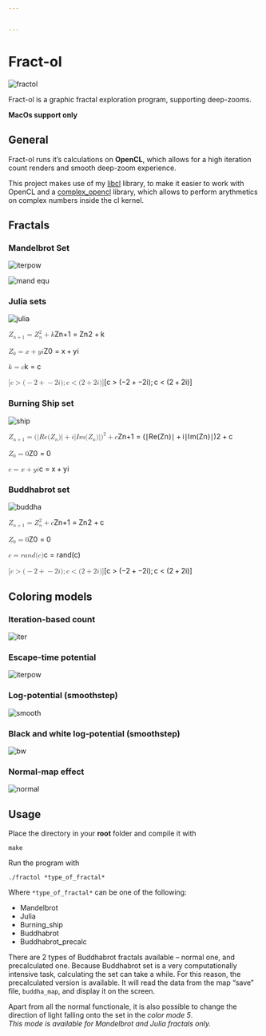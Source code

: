 ```yaml
---


---
```


<h1 id="fract-ol">Fract-ol</h1>
<p><img src="https://github.com/DippyArtu/Fract-ol/blob/master/pics/fractol-01.jpg" alt="fractol"></p>
<p>Fract-ol is a graphic fractal exploration program, supporting deep-zooms.</p>
<p><strong>MacOs support only</strong></p>
<h2 id="general">General</h2>
<p>Fract-ol runs it’s calculations on <strong>OpenCL</strong>, which allows for a high iteration count renders and smooth deep-zoom experience.</p>
<p>This project makes use of my <a href="https://github.com/DippyArtu/libcl">libcl</a> library, to make it easier to work with OpenCL and a <a href="https://github.com/DippyArtu/complex_opencl">complex_opencl</a> library, which allows to perform arythmetics on complex numbers inside the cl kernel.</p>
<h2 id="fractals">Fractals</h2>
<h3 id="mandelbrot-set">Mandelbrot Set</h3>
<p><img src="https://github.com/DippyArtu/Fract-ol/blob/master/pics/iterpow.png" alt="iterpow"></p>
<p><img src="https://github.com/DippyArtu/Fract-ol/blob/master/pics/mand.jpg" alt="mand equ"></p>
<h3 id="julia-sets">Julia sets</h3>
<p><img src="https://github.com/DippyArtu/Fract-ol/blob/master/pics/julia.jpg" alt="julia"></p>
<p><span class="katex--display"><span class="katex-display"><span class="katex"><span class="katex-mathml"><math><semantics><mrow><msub><mi>Z</mi><mrow><mi>n</mi><mo>+</mo><mn>1</mn></mrow></msub><mo>=</mo><msubsup><mi>Z</mi><mi>n</mi><mn>2</mn></msubsup><mo>+</mo><mi>k</mi></mrow><annotation encoding="application/x-tex">
Z_{n + 1} = Z_n^2 + k
</annotation></semantics></math></span><span class="katex-html" aria-hidden="true"><span class="base"><span class="strut" style="height: 0.891661em; vertical-align: -0.208331em;"></span><span class="mord"><span class="mord mathdefault" style="margin-right: 0.07153em;">Z</span><span class="msupsub"><span class="vlist-t vlist-t2"><span class="vlist-r"><span class="vlist" style="height: 0.301108em;"><span class="" style="top: -2.5500000000000003em; margin-left: -0.07153em; margin-right: 0.05em;"><span class="pstrut" style="height: 2.7em;"></span><span class="sizing reset-size6 size3 mtight"><span class="mord mtight"><span class="mord mathdefault mtight">n</span><span class="mbin mtight">+</span><span class="mord mtight">1</span></span></span></span></span><span class="vlist-s">​</span></span><span class="vlist-r"><span class="vlist" style="height: 0.208331em;"><span class=""></span></span></span></span></span></span><span class="mspace" style="margin-right: 0.2777777777777778em;"></span><span class="mrel">=</span><span class="mspace" style="margin-right: 0.2777777777777778em;"></span></span><span class="base"><span class="strut" style="height: 1.1111079999999998em; vertical-align: -0.247em;"></span><span class="mord"><span class="mord mathdefault" style="margin-right: 0.07153em;">Z</span><span class="msupsub"><span class="vlist-t vlist-t2"><span class="vlist-r"><span class="vlist" style="height: 0.8641079999999999em;"><span class="" style="top: -2.4530000000000003em; margin-left: -0.07153em; margin-right: 0.05em;"><span class="pstrut" style="height: 2.7em;"></span><span class="sizing reset-size6 size3 mtight"><span class="mord mathdefault mtight">n</span></span></span><span class="" style="top: -3.113em; margin-right: 0.05em;"><span class="pstrut" style="height: 2.7em;"></span><span class="sizing reset-size6 size3 mtight"><span class="mord mtight">2</span></span></span></span><span class="vlist-s">​</span></span><span class="vlist-r"><span class="vlist" style="height: 0.247em;"><span class=""></span></span></span></span></span></span><span class="mspace" style="margin-right: 0.2222222222222222em;"></span><span class="mbin">+</span><span class="mspace" style="margin-right: 0.2222222222222222em;"></span></span><span class="base"><span class="strut" style="height: 0.69444em; vertical-align: 0em;"></span><span class="mord mathdefault" style="margin-right: 0.03148em;">k</span></span></span></span></span></span></p>
<p><span class="katex--display"><span class="katex-display"><span class="katex"><span class="katex-mathml"><math><semantics><mrow><msub><mi>Z</mi><mn>0</mn></msub><mo>=</mo><mi>x</mi><mo>+</mo><mi>y</mi><mi>i</mi></mrow><annotation encoding="application/x-tex">
Z_0 = x+yi
</annotation></semantics></math></span><span class="katex-html" aria-hidden="true"><span class="base"><span class="strut" style="height: 0.83333em; vertical-align: -0.15em;"></span><span class="mord"><span class="mord mathdefault" style="margin-right: 0.07153em;">Z</span><span class="msupsub"><span class="vlist-t vlist-t2"><span class="vlist-r"><span class="vlist" style="height: 0.30110799999999993em;"><span class="" style="top: -2.5500000000000003em; margin-left: -0.07153em; margin-right: 0.05em;"><span class="pstrut" style="height: 2.7em;"></span><span class="sizing reset-size6 size3 mtight"><span class="mord mtight">0</span></span></span></span><span class="vlist-s">​</span></span><span class="vlist-r"><span class="vlist" style="height: 0.15em;"><span class=""></span></span></span></span></span></span><span class="mspace" style="margin-right: 0.2777777777777778em;"></span><span class="mrel">=</span><span class="mspace" style="margin-right: 0.2777777777777778em;"></span></span><span class="base"><span class="strut" style="height: 0.66666em; vertical-align: -0.08333em;"></span><span class="mord mathdefault">x</span><span class="mspace" style="margin-right: 0.2222222222222222em;"></span><span class="mbin">+</span><span class="mspace" style="margin-right: 0.2222222222222222em;"></span></span><span class="base"><span class="strut" style="height: 0.85396em; vertical-align: -0.19444em;"></span><span class="mord mathdefault" style="margin-right: 0.03588em;">y</span><span class="mord mathdefault">i</span></span></span></span></span></span></p>
<p><span class="katex--display"><span class="katex-display"><span class="katex"><span class="katex-mathml"><math><semantics><mrow><mi>k</mi><mo>=</mo><mi>c</mi></mrow><annotation encoding="application/x-tex">
k = c
</annotation></semantics></math></span><span class="katex-html" aria-hidden="true"><span class="base"><span class="strut" style="height: 0.69444em; vertical-align: 0em;"></span><span class="mord mathdefault" style="margin-right: 0.03148em;">k</span><span class="mspace" style="margin-right: 0.2777777777777778em;"></span><span class="mrel">=</span><span class="mspace" style="margin-right: 0.2777777777777778em;"></span></span><span class="base"><span class="strut" style="height: 0.43056em; vertical-align: 0em;"></span><span class="mord mathdefault">c</span></span></span></span></span></span></p>
<p><span class="katex--display"><span class="katex-display"><span class="katex"><span class="katex-mathml"><math><semantics><mrow><mo stretchy="false">[</mo><mi>c</mi><mo>&gt;</mo><mo stretchy="false">(</mo><mo>−</mo><mn>2</mn><mo>+</mo><mo>−</mo><mn>2</mn><mi>i</mi><mo stretchy="false">)</mo><mo separator="true">;</mo><mi>c</mi><mo>&lt;</mo><mo stretchy="false">(</mo><mn>2</mn><mo>+</mo><mn>2</mn><mi>i</mi><mo stretchy="false">)</mo><mo stretchy="false">]</mo></mrow><annotation encoding="application/x-tex">
[c &gt; (-2+-2i) ; c &lt; (2+2i)]
</annotation></semantics></math></span><span class="katex-html" aria-hidden="true"><span class="base"><span class="strut" style="height: 1em; vertical-align: -0.25em;"></span><span class="mopen">[</span><span class="mord mathdefault">c</span><span class="mspace" style="margin-right: 0.2777777777777778em;"></span><span class="mrel">&gt;</span><span class="mspace" style="margin-right: 0.2777777777777778em;"></span></span><span class="base"><span class="strut" style="height: 1em; vertical-align: -0.25em;"></span><span class="mopen">(</span><span class="mord">−</span><span class="mord">2</span><span class="mspace" style="margin-right: 0.2222222222222222em;"></span><span class="mbin">+</span><span class="mspace" style="margin-right: 0.2222222222222222em;"></span></span><span class="base"><span class="strut" style="height: 1em; vertical-align: -0.25em;"></span><span class="mord">−</span><span class="mord">2</span><span class="mord mathdefault">i</span><span class="mclose">)</span><span class="mpunct">;</span><span class="mspace" style="margin-right: 0.16666666666666666em;"></span><span class="mord mathdefault">c</span><span class="mspace" style="margin-right: 0.2777777777777778em;"></span><span class="mrel">&lt;</span><span class="mspace" style="margin-right: 0.2777777777777778em;"></span></span><span class="base"><span class="strut" style="height: 1em; vertical-align: -0.25em;"></span><span class="mopen">(</span><span class="mord">2</span><span class="mspace" style="margin-right: 0.2222222222222222em;"></span><span class="mbin">+</span><span class="mspace" style="margin-right: 0.2222222222222222em;"></span></span><span class="base"><span class="strut" style="height: 1em; vertical-align: -0.25em;"></span><span class="mord">2</span><span class="mord mathdefault">i</span><span class="mclose">)</span><span class="mclose">]</span></span></span></span></span></span></p>
<h3 id="burning-ship-set">Burning Ship set</h3>
<p><img src="https://github.com/DippyArtu/Fract-ol/blob/master/pics/ship.jpg" alt="ship"></p>
<p><span class="katex--display"><span class="katex-display"><span class="katex"><span class="katex-mathml"><math><semantics><mrow><msub><mi>Z</mi><mrow><mi>n</mi><mo>+</mo><mn>1</mn></mrow></msub><mo>=</mo><mo stretchy="false">(</mo><mi mathvariant="normal">∣</mi><mi>R</mi><mi>e</mi><mo stretchy="false">(</mo><msub><mi>Z</mi><mi>n</mi></msub><mo stretchy="false">)</mo><mi mathvariant="normal">∣</mi><mo>+</mo><mi>i</mi><mi mathvariant="normal">∣</mi><mi>I</mi><mi>m</mi><mo stretchy="false">(</mo><msub><mi>Z</mi><mi>n</mi></msub><mo stretchy="false">)</mo><mi mathvariant="normal">∣</mi><msup><mo stretchy="false">)</mo><mn>2</mn></msup><mo>+</mo><mi>c</mi></mrow><annotation encoding="application/x-tex">
Z_{n + 1} = (|Re(Z_n)| + i|Im(Z_n)|)^2 + c
</annotation></semantics></math></span><span class="katex-html" aria-hidden="true"><span class="base"><span class="strut" style="height: 0.891661em; vertical-align: -0.208331em;"></span><span class="mord"><span class="mord mathdefault" style="margin-right: 0.07153em;">Z</span><span class="msupsub"><span class="vlist-t vlist-t2"><span class="vlist-r"><span class="vlist" style="height: 0.301108em;"><span class="" style="top: -2.5500000000000003em; margin-left: -0.07153em; margin-right: 0.05em;"><span class="pstrut" style="height: 2.7em;"></span><span class="sizing reset-size6 size3 mtight"><span class="mord mtight"><span class="mord mathdefault mtight">n</span><span class="mbin mtight">+</span><span class="mord mtight">1</span></span></span></span></span><span class="vlist-s">​</span></span><span class="vlist-r"><span class="vlist" style="height: 0.208331em;"><span class=""></span></span></span></span></span></span><span class="mspace" style="margin-right: 0.2777777777777778em;"></span><span class="mrel">=</span><span class="mspace" style="margin-right: 0.2777777777777778em;"></span></span><span class="base"><span class="strut" style="height: 1em; vertical-align: -0.25em;"></span><span class="mopen">(</span><span class="mord">∣</span><span class="mord mathdefault" style="margin-right: 0.00773em;">R</span><span class="mord mathdefault">e</span><span class="mopen">(</span><span class="mord"><span class="mord mathdefault" style="margin-right: 0.07153em;">Z</span><span class="msupsub"><span class="vlist-t vlist-t2"><span class="vlist-r"><span class="vlist" style="height: 0.151392em;"><span class="" style="top: -2.5500000000000003em; margin-left: -0.07153em; margin-right: 0.05em;"><span class="pstrut" style="height: 2.7em;"></span><span class="sizing reset-size6 size3 mtight"><span class="mord mathdefault mtight">n</span></span></span></span><span class="vlist-s">​</span></span><span class="vlist-r"><span class="vlist" style="height: 0.15em;"><span class=""></span></span></span></span></span></span><span class="mclose">)</span><span class="mord">∣</span><span class="mspace" style="margin-right: 0.2222222222222222em;"></span><span class="mbin">+</span><span class="mspace" style="margin-right: 0.2222222222222222em;"></span></span><span class="base"><span class="strut" style="height: 1.1141079999999999em; vertical-align: -0.25em;"></span><span class="mord mathdefault">i</span><span class="mord">∣</span><span class="mord mathdefault" style="margin-right: 0.07847em;">I</span><span class="mord mathdefault">m</span><span class="mopen">(</span><span class="mord"><span class="mord mathdefault" style="margin-right: 0.07153em;">Z</span><span class="msupsub"><span class="vlist-t vlist-t2"><span class="vlist-r"><span class="vlist" style="height: 0.151392em;"><span class="" style="top: -2.5500000000000003em; margin-left: -0.07153em; margin-right: 0.05em;"><span class="pstrut" style="height: 2.7em;"></span><span class="sizing reset-size6 size3 mtight"><span class="mord mathdefault mtight">n</span></span></span></span><span class="vlist-s">​</span></span><span class="vlist-r"><span class="vlist" style="height: 0.15em;"><span class=""></span></span></span></span></span></span><span class="mclose">)</span><span class="mord">∣</span><span class="mclose"><span class="mclose">)</span><span class="msupsub"><span class="vlist-t"><span class="vlist-r"><span class="vlist" style="height: 0.8641079999999999em;"><span class="" style="top: -3.113em; margin-right: 0.05em;"><span class="pstrut" style="height: 2.7em;"></span><span class="sizing reset-size6 size3 mtight"><span class="mord mtight">2</span></span></span></span></span></span></span></span><span class="mspace" style="margin-right: 0.2222222222222222em;"></span><span class="mbin">+</span><span class="mspace" style="margin-right: 0.2222222222222222em;"></span></span><span class="base"><span class="strut" style="height: 0.43056em; vertical-align: 0em;"></span><span class="mord mathdefault">c</span></span></span></span></span></span></p>
<p><span class="katex--display"><span class="katex-display"><span class="katex"><span class="katex-mathml"><math><semantics><mrow><msub><mi>Z</mi><mn>0</mn></msub><mo>=</mo><mn>0</mn></mrow><annotation encoding="application/x-tex">
Z_0 = 0
</annotation></semantics></math></span><span class="katex-html" aria-hidden="true"><span class="base"><span class="strut" style="height: 0.83333em; vertical-align: -0.15em;"></span><span class="mord"><span class="mord mathdefault" style="margin-right: 0.07153em;">Z</span><span class="msupsub"><span class="vlist-t vlist-t2"><span class="vlist-r"><span class="vlist" style="height: 0.30110799999999993em;"><span class="" style="top: -2.5500000000000003em; margin-left: -0.07153em; margin-right: 0.05em;"><span class="pstrut" style="height: 2.7em;"></span><span class="sizing reset-size6 size3 mtight"><span class="mord mtight">0</span></span></span></span><span class="vlist-s">​</span></span><span class="vlist-r"><span class="vlist" style="height: 0.15em;"><span class=""></span></span></span></span></span></span><span class="mspace" style="margin-right: 0.2777777777777778em;"></span><span class="mrel">=</span><span class="mspace" style="margin-right: 0.2777777777777778em;"></span></span><span class="base"><span class="strut" style="height: 0.64444em; vertical-align: 0em;"></span><span class="mord">0</span></span></span></span></span></span></p>
<p><span class="katex--display"><span class="katex-display"><span class="katex"><span class="katex-mathml"><math><semantics><mrow><mi>c</mi><mo>=</mo><mi>x</mi><mo>+</mo><mi>y</mi><mi>i</mi></mrow><annotation encoding="application/x-tex">
c = x+yi
</annotation></semantics></math></span><span class="katex-html" aria-hidden="true"><span class="base"><span class="strut" style="height: 0.43056em; vertical-align: 0em;"></span><span class="mord mathdefault">c</span><span class="mspace" style="margin-right: 0.2777777777777778em;"></span><span class="mrel">=</span><span class="mspace" style="margin-right: 0.2777777777777778em;"></span></span><span class="base"><span class="strut" style="height: 0.66666em; vertical-align: -0.08333em;"></span><span class="mord mathdefault">x</span><span class="mspace" style="margin-right: 0.2222222222222222em;"></span><span class="mbin">+</span><span class="mspace" style="margin-right: 0.2222222222222222em;"></span></span><span class="base"><span class="strut" style="height: 0.85396em; vertical-align: -0.19444em;"></span><span class="mord mathdefault" style="margin-right: 0.03588em;">y</span><span class="mord mathdefault">i</span></span></span></span></span></span></p>
<h3 id="buddhabrot-set">Buddhabrot set</h3>
<p><img src="https://github.com/DippyArtu/Fract-ol/blob/master/pics/buddha2.png" alt="buddha"></p>
<p><span class="katex--display"><span class="katex-display"><span class="katex"><span class="katex-mathml"><math><semantics><mrow><msub><mi>Z</mi><mrow><mi>n</mi><mo>+</mo><mn>1</mn></mrow></msub><mo>=</mo><msubsup><mi>Z</mi><mi>n</mi><mn>2</mn></msubsup><mo>+</mo><mi>c</mi></mrow><annotation encoding="application/x-tex">
Z_{n + 1} = Z_{n}^2 + c
</annotation></semantics></math></span><span class="katex-html" aria-hidden="true"><span class="base"><span class="strut" style="height: 0.891661em; vertical-align: -0.208331em;"></span><span class="mord"><span class="mord mathdefault" style="margin-right: 0.07153em;">Z</span><span class="msupsub"><span class="vlist-t vlist-t2"><span class="vlist-r"><span class="vlist" style="height: 0.301108em;"><span class="" style="top: -2.5500000000000003em; margin-left: -0.07153em; margin-right: 0.05em;"><span class="pstrut" style="height: 2.7em;"></span><span class="sizing reset-size6 size3 mtight"><span class="mord mtight"><span class="mord mathdefault mtight">n</span><span class="mbin mtight">+</span><span class="mord mtight">1</span></span></span></span></span><span class="vlist-s">​</span></span><span class="vlist-r"><span class="vlist" style="height: 0.208331em;"><span class=""></span></span></span></span></span></span><span class="mspace" style="margin-right: 0.2777777777777778em;"></span><span class="mrel">=</span><span class="mspace" style="margin-right: 0.2777777777777778em;"></span></span><span class="base"><span class="strut" style="height: 1.1111079999999998em; vertical-align: -0.247em;"></span><span class="mord"><span class="mord mathdefault" style="margin-right: 0.07153em;">Z</span><span class="msupsub"><span class="vlist-t vlist-t2"><span class="vlist-r"><span class="vlist" style="height: 0.8641079999999999em;"><span class="" style="top: -2.4530000000000003em; margin-left: -0.07153em; margin-right: 0.05em;"><span class="pstrut" style="height: 2.7em;"></span><span class="sizing reset-size6 size3 mtight"><span class="mord mtight"><span class="mord mathdefault mtight">n</span></span></span></span><span class="" style="top: -3.113em; margin-right: 0.05em;"><span class="pstrut" style="height: 2.7em;"></span><span class="sizing reset-size6 size3 mtight"><span class="mord mtight">2</span></span></span></span><span class="vlist-s">​</span></span><span class="vlist-r"><span class="vlist" style="height: 0.247em;"><span class=""></span></span></span></span></span></span><span class="mspace" style="margin-right: 0.2222222222222222em;"></span><span class="mbin">+</span><span class="mspace" style="margin-right: 0.2222222222222222em;"></span></span><span class="base"><span class="strut" style="height: 0.43056em; vertical-align: 0em;"></span><span class="mord mathdefault">c</span></span></span></span></span></span></p>
<p><span class="katex--display"><span class="katex-display"><span class="katex"><span class="katex-mathml"><math><semantics><mrow><msub><mi>Z</mi><mn>0</mn></msub><mo>=</mo><mn>0</mn></mrow><annotation encoding="application/x-tex">
Z_0 = 0
</annotation></semantics></math></span><span class="katex-html" aria-hidden="true"><span class="base"><span class="strut" style="height: 0.83333em; vertical-align: -0.15em;"></span><span class="mord"><span class="mord mathdefault" style="margin-right: 0.07153em;">Z</span><span class="msupsub"><span class="vlist-t vlist-t2"><span class="vlist-r"><span class="vlist" style="height: 0.30110799999999993em;"><span class="" style="top: -2.5500000000000003em; margin-left: -0.07153em; margin-right: 0.05em;"><span class="pstrut" style="height: 2.7em;"></span><span class="sizing reset-size6 size3 mtight"><span class="mord mtight">0</span></span></span></span><span class="vlist-s">​</span></span><span class="vlist-r"><span class="vlist" style="height: 0.15em;"><span class=""></span></span></span></span></span></span><span class="mspace" style="margin-right: 0.2777777777777778em;"></span><span class="mrel">=</span><span class="mspace" style="margin-right: 0.2777777777777778em;"></span></span><span class="base"><span class="strut" style="height: 0.64444em; vertical-align: 0em;"></span><span class="mord">0</span></span></span></span></span></span></p>
<p><span class="katex--display"><span class="katex-display"><span class="katex"><span class="katex-mathml"><math><semantics><mrow><mi>c</mi><mo>=</mo><mi>r</mi><mi>a</mi><mi>n</mi><mi>d</mi><mo stretchy="false">(</mo><mi>c</mi><mo stretchy="false">)</mo></mrow><annotation encoding="application/x-tex">
c = rand(c)
</annotation></semantics></math></span><span class="katex-html" aria-hidden="true"><span class="base"><span class="strut" style="height: 0.43056em; vertical-align: 0em;"></span><span class="mord mathdefault">c</span><span class="mspace" style="margin-right: 0.2777777777777778em;"></span><span class="mrel">=</span><span class="mspace" style="margin-right: 0.2777777777777778em;"></span></span><span class="base"><span class="strut" style="height: 1em; vertical-align: -0.25em;"></span><span class="mord mathdefault" style="margin-right: 0.02778em;">r</span><span class="mord mathdefault">a</span><span class="mord mathdefault">n</span><span class="mord mathdefault">d</span><span class="mopen">(</span><span class="mord mathdefault">c</span><span class="mclose">)</span></span></span></span></span></span></p>
<p><span class="katex--display"><span class="katex-display"><span class="katex"><span class="katex-mathml"><math><semantics><mrow><mo stretchy="false">[</mo><mi>c</mi><mo>&gt;</mo><mo stretchy="false">(</mo><mo>−</mo><mn>2</mn><mo>+</mo><mo>−</mo><mn>2</mn><mi>i</mi><mo stretchy="false">)</mo><mo separator="true">;</mo><mi>c</mi><mo>&lt;</mo><mo stretchy="false">(</mo><mn>2</mn><mo>+</mo><mn>2</mn><mi>i</mi><mo stretchy="false">)</mo><mo stretchy="false">]</mo></mrow><annotation encoding="application/x-tex">
[c &gt; (-2+-2i) ; c &lt; (2+2i)]
</annotation></semantics></math></span><span class="katex-html" aria-hidden="true"><span class="base"><span class="strut" style="height: 1em; vertical-align: -0.25em;"></span><span class="mopen">[</span><span class="mord mathdefault">c</span><span class="mspace" style="margin-right: 0.2777777777777778em;"></span><span class="mrel">&gt;</span><span class="mspace" style="margin-right: 0.2777777777777778em;"></span></span><span class="base"><span class="strut" style="height: 1em; vertical-align: -0.25em;"></span><span class="mopen">(</span><span class="mord">−</span><span class="mord">2</span><span class="mspace" style="margin-right: 0.2222222222222222em;"></span><span class="mbin">+</span><span class="mspace" style="margin-right: 0.2222222222222222em;"></span></span><span class="base"><span class="strut" style="height: 1em; vertical-align: -0.25em;"></span><span class="mord">−</span><span class="mord">2</span><span class="mord mathdefault">i</span><span class="mclose">)</span><span class="mpunct">;</span><span class="mspace" style="margin-right: 0.16666666666666666em;"></span><span class="mord mathdefault">c</span><span class="mspace" style="margin-right: 0.2777777777777778em;"></span><span class="mrel">&lt;</span><span class="mspace" style="margin-right: 0.2777777777777778em;"></span></span><span class="base"><span class="strut" style="height: 1em; vertical-align: -0.25em;"></span><span class="mopen">(</span><span class="mord">2</span><span class="mspace" style="margin-right: 0.2222222222222222em;"></span><span class="mbin">+</span><span class="mspace" style="margin-right: 0.2222222222222222em;"></span></span><span class="base"><span class="strut" style="height: 1em; vertical-align: -0.25em;"></span><span class="mord">2</span><span class="mord mathdefault">i</span><span class="mclose">)</span><span class="mclose">]</span></span></span></span></span></span></p>
<h2 id="coloring-models">Coloring models</h2>
<h3 id="iteration-based-count">Iteration-based count</h3>
<p><img src="https://github.com/DippyArtu/Fract-ol/blob/master/pics/iter.png" alt="iter"></p>
<h3 id="escape-time-potential">Escape-time potential</h3>
<p><img src="https://github.com/DippyArtu/Fract-ol/blob/master/pics/iterpow.png" alt="iterpow"></p>
<h3 id="log-potential-smoothstep">Log-potential (smoothstep)</h3>
<p><img src="https://github.com/DippyArtu/Fract-ol/blob/master/pics/smooth.png" alt="smooth"></p>
<h3 id="black-and-white-log-potential-smoothstep">Black and white log-potential (smoothstep)</h3>
<p><img src="https://github.com/DippyArtu/Fract-ol/blob/master/pics/bw.png" alt="bw"></p>
<h3 id="normal-map-effect">Normal-map effect</h3>
<p><img src="https://github.com/DippyArtu/Fract-ol/blob/master/pics/normal.png" alt="normal"></p>
<h2 id="usage">Usage</h2>
<p>Place the directory in your <strong>root</strong> folder and compile it with</p>
<pre><code>make
</code></pre>
<p>Run the program with</p>
<pre><code>./fractol *type_of_fractal*
</code></pre>
<p>Where <code>*type_of_fractal*</code> can be one of the following:</p>
<ul>
<li>Mandelbrot</li>
<li>Julia</li>
<li>Burning_ship</li>
<li>Buddhabrot</li>
<li>Buddhabrot_precalc</li>
</ul>
<p>There are 2 types of Buddhabrot fractals available – normal one, and precalculated one. Because Buddhabrot set is a very computationally intensive task, calculating the set can take a while. For this reason, the precalculated version is available. It will read the data from the map “save” file, <code>buddha_map</code>, and display it on the screen.</p>
<p>Apart from all the normal functionale, it is also possible to change the direction of light falling onto the set in the <em>color mode 5</em>.<br>
<em>This mode is available for Mandelbrot and Julia fractals only.</em></p>

